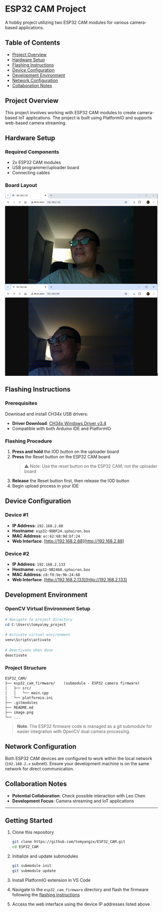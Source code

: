 # ESP32 CAM Project

A hobby project utilizing two ESP32 CAM modules for various camera-based applications.

## Table of Contents
- [Project Overview](#project-overview)
- [Hardware Setup](#hardware-setup)
- [Flashing Instructions](#flashing-instructions)
- [Device Configuration](#device-configuration)
- [Development Environment](#development-environment)
- [Network Configuration](#network-configuration)
- [Collaboration Notes](#collaboration-notes)

## Project Overview

This project involves working with ESP32 CAM modules to create camera-based IoT applications. The project is built using PlatformIO and supports web-based camera streaming.

## Hardware Setup

### Required Components
- 2x ESP32 CAM modules
- USB programmer/uploader board
- Connecting cables

### Board Layout
![ESP32 CAM Setup](image.png)

## Flashing Instructions

### Prerequisites
Download and install CH34x USB drivers:
- **Driver Download**: [CH34x Windows Driver v3.4](https://sparks.gogo.co.nz/assets/_site_/downloads/CH34x_Install_Windows_v3_4.zip)
- Compatible with both Arduino IDE and PlatformIO

### Flashing Procedure
1. **Press and hold** the IOD button on the uploader board
2. **Press** the Reset button on the ESP32 CAM board 
   > ⚠️ Note: Use the reset button on the ESP32 CAM, not the uploader board
3. **Release** the Reset button first, then release the IOD button
4. Begin upload process in your IDE

## Device Configuration

### Device #1
- **IP Address**: `192.168.2.88`
- **Hostname**: `esp32-9DBF24.sphairon.box`
- **MAC Address**: `ec:62:60:9d:bf:24`
- **Web Interface**: [http://192.168.2.88](http://192.168.2.88)

### Device #2
- **IP Address**: `192.168.2.133`
- **Hostname**: `esp32-9B2468.sphairon.box`
- **MAC Address**: `c8:f0:9e:9b:24:68`
- **Web Interface**: [http://192.168.2.133](http://192.168.2.133)

## Development Environment

### OpenCV Virtual Environment Setup

```powershell
# Navigate to project directory
cd C:\Users\tomya\my_project

# Activate virtual environment
venv\Scripts\activate

# Deactivate when done
deactivate
```

### Project Structure
```
ESP32_CAM/
├── esp32_cam_firmware/    (submodule - ESP32 camera firmware)
│   ├── src/
│   │   └── main.cpp
│   └── platformio.ini
├── .gitmodules
├── README.md
├── image.png
└── ...
```

> **Note**: The ESP32 firmware code is managed as a git submodule for easier integration with OpenCV dual camera processing.

## Network Configuration

Both ESP32 CAM devices are configured to work within the local network (`192.168.2.x` subnet). Ensure your development machine is on the same network for direct communication.

## Collaboration Notes

- **Potential Collaboration**: Check possible interaction with Leo Chen
- **Development Focus**: Camera streaming and IoT applications

---

## Getting Started

1. Clone this repository
   ```bash
   git clone https://github.com/tomyangzx/ESP32_CAM.git
   cd ESP32_CAM
   ```

2. Initialize and update submodules
   ```bash
   git submodule init
   git submodule update
   ```

3. Install PlatformIO extension in VS Code
4. Navigate to the `esp32_cam_firmware` directory and flash the firmware following the [flashing instructions](#flashing-instructions)
5. Access the web interface using the device IP addresses listed above

